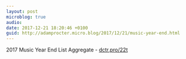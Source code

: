 ```yaml
---
layout: post
microblog: true
audio: 
date: 2017-12-21 18:20:46 +0100
guid: http://adamprocter.micro.blog/2017/12/21/music-year-end.html
---
```

2017 Music Year End List Aggregate - [dctr.pro/22t](http://dctr.pro/22t) 
